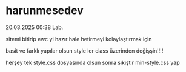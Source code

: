 # harunmesedev


20.03.2025 00:38 Lab.

sitemi bitirip ewc yi hazır hale hetirmeyi kolaylaştırmak için

basit ve farklı yapılar olsun style ler class üzerinden değişşin!!!!

herşey tek style.css dosyasında olsun sonra sıkıştır min-style.css yap